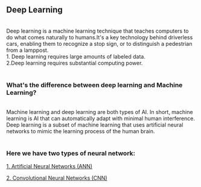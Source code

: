 ## Deep Learning
<br>
Deep learning is a machine learning technique that teaches computers to do what comes naturally to humans.It's a key technology behind driverless cars, enabling them to recognize a stop sign, or to distinguish a pedestrian from a lamppost. 
<br> 
1. Deep learning requires large amounts of labeled data.
<br>
2.Deep learning requires substantial computing power.
<br> <br> 

### What's the difference between deep learning and Machine Learning?
<br> 
Machine learning and deep learning are both types of AI. In short, machine learning is AI that can automatically adapt with minimal human interference. Deep learning is a subset of machine learning that uses artificial neural networks to mimic the learning process of the human brain.
<br> <br>

### Here we have two types  of neural network:

[1. Artificial Neural Networks (ANN)](Artificial_Neural_Networks)

[2. Convolutional Neural Networks (CNN)](Convolutional_Neural_Networks)
